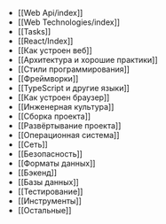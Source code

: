 - [[Web Api/index]]
- [[Web Technologies/index]]
- [[Tasks]]
- [[React/Index]]
- [[Как устроен веб]]
- [[Архитектура и хорошие практики]]
- [[Стили программирования]]
- [[Фреймворки]]
- [[TypeScript и другие языки]]
- [[Как устроен браузер]]
- [[Инженерная культура]]
- [[Сборка проекта]]
- [[Развёртывание проекта]]
- [[Операционная система]]
- [[Сеть]]
- [[Безопасность]]
- [[Форматы данных]]
- [[Бэкенд]]
- [[Базы данных]]
- [[Тестирование]]
- [[Инструменты]]
- [[Остальные]]